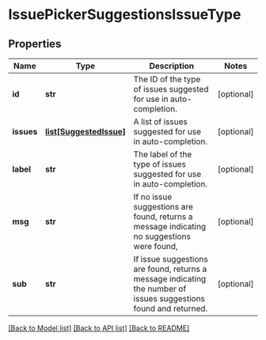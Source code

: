 # IssuePickerSuggestionsIssueType

## Properties
Name | Type | Description | Notes
------------ | ------------- | ------------- | -------------
**id** | **str** | The ID of the type of issues suggested for use in auto-completion. | [optional] 
**issues** | [**list[SuggestedIssue]**](SuggestedIssue.md) | A list of issues suggested for use in auto-completion. | [optional] 
**label** | **str** | The label of the type of issues suggested for use in auto-completion. | [optional] 
**msg** | **str** | If no issue suggestions are found, returns a message indicating no suggestions were found, | [optional] 
**sub** | **str** | If issue suggestions are found, returns a message indicating the number of issues suggestions found and returned. | [optional] 

[[Back to Model list]](../README.md#documentation-for-models) [[Back to API list]](../README.md#documentation-for-api-endpoints) [[Back to README]](../README.md)

